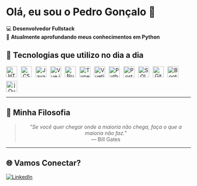 # Olá, eu sou o Pedro Gonçalo 👋

💻 **Desenvolvedor Fullstack**  
🐍 **Atualmente aprofundando meus conhecimentos em Python**

## 🚀 Tecnologias que utilizo no dia a dia
<div align="center" style="display: flex; flex-wrap: wrap; gap: 10px;">
  <img alt="HTML" height="30" src="https://cdn.jsdelivr.net/gh/devicons/devicon/icons/html5/html5-original.svg" title="HTML">
  <img alt="CSS" height="30" src="https://cdn.jsdelivr.net/gh/devicons/devicon/icons/css3/css3-original.svg" title="CSS">
  <img alt="JavaScript" height="30" src="https://cdn.jsdelivr.net/gh/devicons/devicon/icons/javascript/javascript-original.svg" title="JavaScript">
  <img alt="Vue.js" height="30" src="https://cdn.jsdelivr.net/gh/devicons/devicon/icons/vuejs/vuejs-original.svg" title="Vue.js">
  <img alt="Nuxt.js" height="30" src="https://cdn.jsdelivr.net/gh/devicons/devicon/icons/nuxtjs/nuxtjs-original.svg" title="Nuxt.js">
  <img alt="TypeScript" height="30" src="https://cdn.jsdelivr.net/gh/devicons/devicon/icons/typescript/typescript-original.svg" title="TypeScript">
  <img alt="Vuetify" height="30" src="https://cdn.jsdelivr.net/gh/devicons/devicon/icons/vuetify/vuetify-original.svg" title="Vuetify">
  <img alt="Python" height="30" src="https://cdn.jsdelivr.net/gh/devicons/devicon/icons/python/python-original.svg" title="Python">
  <img alt="PostgreSQL" height="30" src="https://cdn.jsdelivr.net/gh/devicons/devicon/icons/postgresql/postgresql-original.svg" title="PostgreSQL">
  <img alt="SQL Server" height="30" src="https://cdn.jsdelivr.net/gh/devicons/devicon/icons/microsoftsqlserver/microsoftsqlserver-plain.svg" title="SQL Server">
  <img alt="Git" height="30" src="https://cdn.jsdelivr.net/gh/devicons/devicon/icons/git/git-original.svg" title="Git">
  <img alt="Bootstrap" height="30" src="https://cdn.jsdelivr.net/gh/devicons/devicon/icons/bootstrap/bootstrap-original.svg" title="Bootstrap">
  <img alt="jQuery" height="30" src="https://cdn.jsdelivr.net/gh/devicons/devicon/icons/jquery/jquery-original.svg" title="jQuery">
</div>

---

## 🌟 Minha Filosofia
<div align="center">
  <blockquote>
    <em>"Se você quer chegar onde a maioria não chega, faça o que a maioria não faz."</em>  
    <br>— Bill Gates
  </blockquote>
</div>

---

## 🌐 Vamos Conectar?
<div>
  <a href="https://www.linkedin.com/in/pedro-gonçalo-315a3b235/" target="_blank">
    <img src="https://img.shields.io/badge/LinkedIn-0077B5?style=for-the-badge&logo=linkedin&logoColor=white" alt="LinkedIn">
  </a>
</div>
